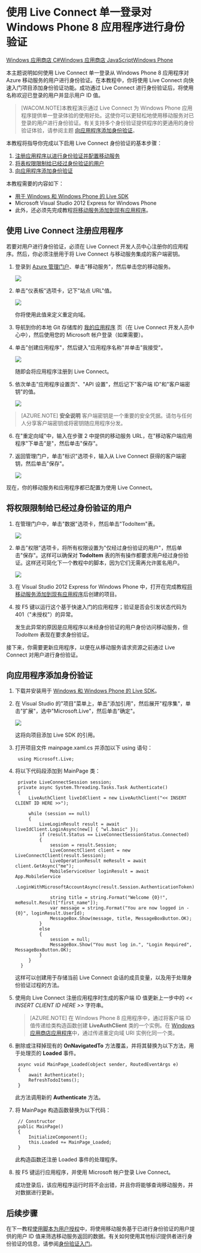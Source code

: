 <properties linkid="develop-mobile-tutorials-single-sign-on-windows-8-wp8" urlDisplayName="使用单一登录进行身份验证" pageTitle="使用 Live Connect 进行应用程序身份验证 (Windows Phone) | 移动开发人员中心" metaKeywords="" description="了解如何通过 Windows Phone 应用程序在 Azure 移动服务中使用 Live Connect 单一登录。" metaCanonical="" services="" documentationCenter="Mobile" title="Authenticate your Windows Phone 8 app with Live Connect single sign-on" authors="glenga" solutions="" manager="" editor="" />
<tags ms.service=""
    ms.date="11/22/2014"
    wacn.date="04/11/2015"
    />




# 使用 Live Connect 单一登录对 Windows Phone 8 应用程序进行身份验证

<div class="dev-center-tutorial-selector sublanding"> 
	<a href="/zh-cn/documentation/articles/mobile-services-windows-store-dotnet-single-sign-on/" title="Windows Store C#">Windows 应用商店 C#</a><a href="/zh-cn/documentation/articles/mobile-services-windows-store-javascript-single-sign-on/" title="Windows Store JavaScript">Windows 应用商店 JavaScript</a><a href="/zh-cn/documentation/articles/mobile-services-windows-phone-single-sign-on/" title="Windows Phone" class="current">Windows Phone</a>
</div>	

本主题说明如何使用 Live Connect 单一登录从 Windows Phone 8 应用程序对 Azure 移动服务的用户进行身份验证。在本教程中，你将使用 Live Connect 向快速入门项目添加身份验证功能。成功通过 Live Connect 进行身份验证后，将使用名称欢迎已登录的用户并显示用户 ID 值。  

>[WACOM.NOTE]本教程演示通过 Live Connect 为 Windows Phone 应用程序提供单一登录体验的使用好处。这使你可以更轻松地使用移动服务对已登录的用户进行身份验证。有关支持多个身份验证提供程序的更通用的身份验证体验，请参阅主题 <a href="/zh-cn/documentation/articles/mobile-services-windows-phone-get-started-users">向应用程序添加身份验证</a>。 

本教程将指导你完成以下启用 Live Connect 身份验证的基本步骤：

1. [注册应用程序以进行身份验证并配置移动服务]
2. [将表权限限制给已经过身份验证的用户]
3. [向应用程序添加身份验证]

本教程需要的内容如下：

+ [用于 Windows 和 Windows Phone 的 Live SDK]
+ Microsoft Visual Studio 2012 Express for Windows Phone
+ 此外，还必须先完成教程[将移动服务添加到现有应用程序]。

<h2><a name="register"></a>使用 Live Connect 注册应用程序</h2>

若要对用户进行身份验证，必须在 Live Connect 开发人员中心注册你的应用程序。然后，你必须注册用于将 Live Connect 与移动服务集成的客户端密钥。

1. 登录到 [Azure 管理门户]、单击"移动服务"，然后单击您的移动服务。

   	![][4]

2. 单击"仪表板"选项卡，记下"站点 URL"值。

   	![][5]

    你将使用此值来定义重定向域。

3. 导航到你的本地 Git 存储库的 <a href="http://go.microsoft.com/fwlink/p/?LinkId=262039" target="_blank">我的应用程序</a> 页（在 Live Connect 开发人员中心中），然后使用您的 Microsoft 帐户登录（如果需要）。 

4. 单击"创建应用程序"，然后键入"应用程序名称"并单击"我接受"。

   	![][1] 

   	随即会将应用程序注册到 Live Connect。

5. 依次单击"应用程序设置页"、"API 设置"，然后记下"客户端 ID"和"客户端密钥"的值。 

   	![][2]

 > [AZURE.NOTE] **安全说明** 客户端密钥是一个重要的安全凭据。请勿与任何人分享客户端密钥或将密钥随应用程序分发。

6. 在"重定向域"中，输入在步骤 2 中提供的移动服务 URL，在"移动客户端应用程序"下单击"是"，然后单击"保存"。

7. 返回管理门户，单击"标识"选项卡，输入从 Live Connect 获得的客户端密钥，然后单击"保存"。

   	![][13]

现在，你的移动服务和应用程序都已配置为使用 Live Connect。

<h2><a name="permissions"></a>将权限限制给已经过身份验证的用户</h2>

1. 在管理门户中，单击"数据"选项卡，然后单击"TodoItem"表。 

   	![][14]

2. 单击"权限"选项卡，将所有权限设置为"仅经过身份验证的用户"，然后单击"保存"。这样可以确保对 **TodoItem** 表的所有操作都要求用户经过身份验证。这样还可简化下一个教程中的脚本，因为它们无需再允许匿名用户。

   	![][15]

3. 在 Visual Studio 2012 Express for Windows Phone 中，打开在完成教程[将移动服务添加到现有应用程序]后创建的项目。 

4. 按 F5 键以运行这个基于快速入门的应用程序；验证是否会引发状态代码为 401（"未授权"）的异常。 
   
   	发生此异常的原因是应用程序以未经身份验证的用户身份访问移动服务，但 _TodoItem_ 表现在要求身份验证。

接下来，你需要更新应用程序，以便在从移动服务请求资源之前通过 Live Connect 对用户进行身份验证。

<h2><a name="add-authentication"></a>向应用程序添加身份验证</h2>

1. 下载并安装用于 [Windows 和 Windows Phone 的 Live SDK](http://go.microsoft.com/fwlink/p/?LinkId=262253)。

2. 在 Visual Studio 的"项目"菜单上，单击"添加引用"，然后展开"程序集"，单击"扩展"，选中"Microsoft.Live"，然后单击"确定"。 

   	![][16]

  	这将向项目添加 Live SDK 的引用。

5. 打开项目文件 mainpage.xaml.cs 并添加以下 using 语句：

        using Microsoft.Live;      

6. 将以下代码段添加到 MainPage 类：
	
        private LiveConnectSession session;
        private async System.Threading.Tasks.Task Authenticate()
        {
            LiveAuthClient liveIdClient = new LiveAuthClient("<< INSERT CLIENT ID HERE >>");

            while (session == null)
            {
                LiveLoginResult result = await liveIdClient.LoginAsync(new[] { "wl.basic" });
                if (result.Status == LiveConnectSessionStatus.Connected)
                {
                    session = result.Session;
                    LiveConnectClient client = new LiveConnectClient(result.Session);
                    LiveOperationResult meResult = await client.GetAsync("me");
                    MobileServiceUser loginResult = await App.MobileService
                        .LoginWithMicrosoftAccountAsync(result.Session.AuthenticationToken);

                    string title = string.Format("Welcome {0}!", meResult.Result["first_name"]);
                    var message = string.Format("You are now logged in - {0}", loginResult.UserId);
                    MessageBox.Show(message, title, MessageBoxButton.OK);                    
                }
                else
                {
                    session = null;
                    MessageBox.Show("You must log in.", "Login Required", MessageBoxButton.OK);                    
                }
            }
         }

    这样可以创建用于存储当前 Live Connect 会话的成员变量，以及用于处理身份验证过程的方法。

7. 使用向 Live Connect 注册应用程序时生成的客户端 ID 值更新上一步中的 _<< INSERT CLIENT ID HERE >>_ 字符串。

    > [AZURE.NOTE] 在 Windows Phone 8 应用程序中，通过将客户端 ID 值传递给类构造函数创建 **LiveAuthClient** 类的一个实例。在 [Windows 应用商店应用程序](/zh-cn/documentation/articles/mobile-services-windows-store-dotnet-single-sign-on)中，通过传递重定向域 URI 实例化同一个类。

8. 删除或注释掉现有的 **OnNavigatedTo** 方法覆盖，并将其替换为以下方法，用于处理页的 **Loaded** 事件。 

        async void MainPage_Loaded(object sender, RoutedEventArgs e)
        {
            await Authenticate();
            RefreshTodoItems();
        }

   	此方法调用新的 **Authenticate** 方法。 

9. 将 MainPage 构造函数替换为以下代码：

        // Constructor
        public MainPage()
        {
            InitializeComponent();
            this.Loaded += MainPage_Loaded;
        }

   	此构造函数还注册 Loaded 事件的处理程序。
		
9. 按 F5 键运行应用程序，并使用 Microsoft 帐户登录 Live Connect。 

   	成功登录后，该应用程序运行时将不会出错，并且你将能够查询移动服务，并对数据进行更新。

## <a name="next-steps"> </a>后续步骤

在下一教程[使用脚本为用户授权]中，将使用移动服务基于已进行身份验证的用户提供的用户 ID 值来筛选移动服务返回的数据。有关如何使用其他标识提供者进行身份验证的信息，请参阅[身份验证入门]。 

<!-- Anchors. -->
[注册应用程序以进行身份验证并配置移动服务]: #register
[将表权限限制给已经过身份验证的用户]: #permissions
[向应用程序添加身份验证]: #add-authentication
[后续步骤]:#next-steps

<!-- Images. -->
[1]: ./media/mobile-services-windows-phone-single-sign-on/mobile-services-live-connect-add-app.png
[2]: ./media/mobile-services-windows-phone-single-sign-on/mobile-live-connect-app-api-settings-mobile.png
[4]: ./media/mobile-services-windows-phone-single-sign-on/mobile-services-selection.png
[5]: ./media/mobile-services-windows-phone-single-sign-on/mobile-service-uri.png

[13]: ./media/mobile-services-windows-phone-single-sign-on/mobile-identity-tab-ma-only.png
[14]: ./media/mobile-services-windows-phone-single-sign-on/mobile-portal-data-tables.png
[15]: ./media/mobile-services-windows-phone-single-sign-on/mobile-portal-change-table-perms.png
[16]: ./media/mobile-services-windows-phone-single-sign-on/mobile-add-reference-live-wp8.png

<!-- URLs. -->
[我的应用程序]: http://go.microsoft.com/fwlink/p/?LinkId=262039
[用于 Windows 和 Windows Phone 的 Live SDK]: http://go.microsoft.com/fwlink/p/?LinkId=262253
[将移动服务添加到现有应用程序]: /zh-cn/documentation/articles/mobile-services-windows-phone-get-started-data/
[身份验证入门]: /zh-cn/documentation/articles/mobile-services-windows-phone-get-started-users
[使用脚本为用户授权]: /zh-cn/documentation/articles/mobile-services-windows-phone-authorize-users-in-scripts/

[Azure 管理门户]: https://manage.windowsazure.cn/

